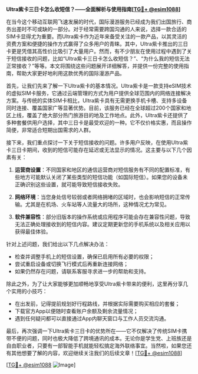 **Ultra紫卡三日卡怎么收短信？——全面解析与使用指南[[TG💪+ @esim1088](https://t.me/s/esim1088)]**

在当今这个移动互联网飞速发展的时代，国际漫游服务已经成为我们出国旅行、商务出差时不可或缺的一部分。对于经常需要跨国沟通的人来说，选择一款合适的SIM卡显得尤为重要。而Ultra紫卡作为近年来备受关注的一款产品，以其灵活的资费方案和便捷的操作方式赢得了众多用户的青睐。其中，Ultra紫卡推出的三日卡更是凭借其高性价比吸引了大量用户。然而，有不少朋友在使用过程中遇到了关于短信接收的问题，比如“Ultra紫卡三日卡怎么收短信？”、“为什么我的短信无法正常接收？”等等。本文将围绕这些问题展开详细解答，并提供一份完整的使用指南，帮助大家更好地利用这款优秀的国际漫游产品。

首先，让我们先来了解一下Ultra紫卡的基本情况。Ultra紫卡是一款支持eSIM技术的虚拟SIM卡服务，它通过云端管理的方式为用户提供全球范围内的网络连接解决方案。与传统的实体SIM卡相比，Ultra紫卡具有无需更换手机卡槽、支持多设备同时连接、覆盖国家广等显著优势。目前，该服务已经在全球超过200个国家和地区上线，覆盖了绝大部分热门旅游目的地及工作地点。此外，Ultra紫卡还提供了多种套餐供用户选择，其中三日卡是最受欢迎的一种。它不仅价格实惠，而且操作简便，非常适合短期出国需求的人群。

接下来，我们重点探讨一下关于短信接收的问题。许多用户反映，在使用Ultra紫卡三日卡期间，收到的短信可能存在延迟或无法显示的情况。这主要与以下几个因素有关：

1. **运营商设置**：不同国家和地区的通信运营商对短信服务有不同的配置标准，有些地方可能默认关闭了某些类型的短信功能（如国际短信）。如果您的设备未正确识别这些设置，就可能导致短信接收失败。
   
2. **网络环境**：当您身处信号较弱或者网络拥堵的区域时，也会影响短信的正常传输。尤其是在机场、火车站等人流量大的场所，这种情况尤为常见。

3. **软件兼容性**：部分旧版本的操作系统或应用程序可能会存在兼容性问题，导致无法正确处理接收到的短信内容。建议定期更新您的手机系统以及相关应用以获得最佳体验。

针对上述问题，我们给出以下几点解决办法：
- 检查并调整手机上的短信设置，确保已启用所有必要的权限；
- 尝试重启设备或切换飞行模式后再重新连接网络；
- 如果仍然存在问题，请联系客服寻求进一步的帮助和支持。

除此之外，为了让大家能够更加顺畅地享受Ultra紫卡带来的便利，这里再分享几个实用的小技巧：
- 在出发前，记得提前规划好行程路线，并根据实际需要购买相应的套餐；
- 下载官方App以便随时查看账户余额及剩余流量情况；
- 遇到任何疑问都可以直接通过App内聊天窗口与工作人员交流沟通。

最后，再次强调一下Ultra紫卡三日卡的优势所在——它不仅解决了传统SIM卡携带不便的问题，同时也极大降低了跨境通讯的成本。无论你是学生党、上班族还是自由职业者，只要有一部智能手机就能轻松搞定海外联络事宜。当然啦，如果您还有其他想要了解的内容，欢迎继续关注我们的后续文章！[[TG💪+ @esim1088](https://t.me/s/esim1088)]

[[TG💪+ @esim1088](https://t.me/s/esim1088) ![Image](https://i.postimg.cc/4NQfJmqS/Snipaste-2025-05-13-00-14-12.png)]